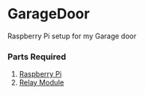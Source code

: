 GarageDoor
==========

Raspberry Pi setup for my Garage door

### Parts Required

1. [Raspberry Pi](http://www.raspberrypi.org/products/)
2. [Relay Module](http://www.amazon.com/SainSmart-2-CH-2-Channel-Relay-Module/dp/B0057OC6D8/ref=pd_sim_e_5?ie=UTF8&refRID=1M70ZSQT04YCGDHK01KH)
 
